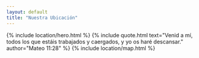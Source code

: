 ```yaml
---
layout: default
title: "Nuestra Ubicación"
---
```


{% include location/hero.html %}
{% include quote.html text="Venid a mí, todos los que estáis trabajados y caergados, y yo os haré descansar." author="Mateo 11:28" %}
{% include location/map.html %}